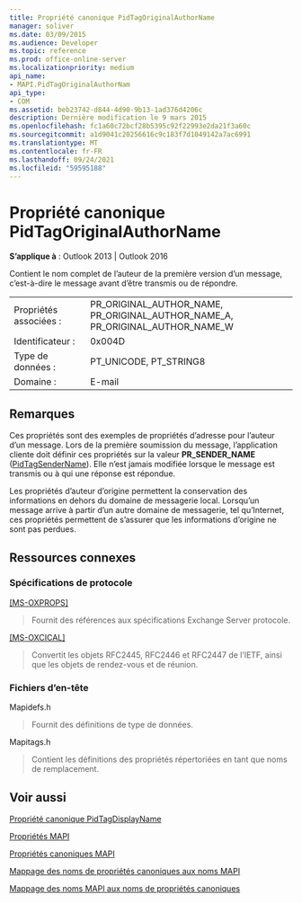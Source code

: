 ```yaml
---
title: Propriété canonique PidTagOriginalAuthorName
manager: soliver
ms.date: 03/09/2015
ms.audience: Developer
ms.topic: reference
ms.prod: office-online-server
ms.localizationpriority: medium
api_name:
- MAPI.PidTagOriginalAuthorNam
api_type:
- COM
ms.assetid: beb23742-d844-4d90-9b13-1ad376d4206c
description: Dernière modification le 9 mars 2015
ms.openlocfilehash: fc1a60c72bcf28b5395c92f22993e2da21f3a60c
ms.sourcegitcommit: a1d9041c20256616c9c183f7d1049142a7ac6991
ms.translationtype: MT
ms.contentlocale: fr-FR
ms.lasthandoff: 09/24/2021
ms.locfileid: "59595188"
---
```

# <a name="pidtagoriginalauthorname-canonical-property"></a>Propriété canonique PidTagOriginalAuthorName

  
  
**S’applique à** : Outlook 2013 | Outlook 2016 
  
Contient le nom complet de l’auteur de la première version d’un message, c’est-à-dire le message avant d’être transmis ou de répondre.
  
|||
|:-----|:-----|
|Propriétés associées :  <br/> |PR_ORIGINAL_AUTHOR_NAME, PR_ORIGINAL_AUTHOR_NAME_A, PR_ORIGINAL_AUTHOR_NAME_W  <br/> |
|Identificateur :  <br/> |0x004D  <br/> |
|Type de données :  <br/> |PT_UNICODE, PT_STRING8  <br/> |
|Domaine :  <br/> |E-mail  <br/> |
   
## <a name="remarks"></a>Remarques

Ces propriétés sont des exemples de propriétés d’adresse pour l’auteur d’un message. Lors de la première soumission du message, l’application cliente doit définir ces propriétés sur la valeur **PR_SENDER_NAME** ([PidTagSenderName](pidtagsendername-canonical-property.md)). Elle n’est jamais modifiée lorsque le message est transmis ou à qui une réponse est répondue.
  
Les propriétés d’auteur d’origine permettent la conservation des informations en dehors du domaine de messagerie local. Lorsqu’un message arrive à partir d’un autre domaine de messagerie, tel qu’Internet, ces propriétés permettent de s’assurer que les informations d’origine ne sont pas perdues.
  
## <a name="related-resources"></a>Ressources connexes

### <a name="protocol-specifications"></a>Spécifications de protocole

[[MS-OXPROPS]](https://msdn.microsoft.com/library/f6ab1613-aefe-447d-a49c-18217230b148%28Office.15%29.aspx)
  
> Fournit des références aux spécifications Exchange Server protocole.
    
[[MS-OXCICAL]](https://msdn.microsoft.com/library/a685a040-5b69-4c84-b084-795113fb4012%28Office.15%29.aspx)
  
> Convertit les objets RFC2445, RFC2446 et RFC2447 de l’IETF, ainsi que les objets de rendez-vous et de réunion.
    
### <a name="header-files"></a>Fichiers d’en-tête

Mapidefs.h
  
> Fournit des définitions de type de données.
    
Mapitags.h
  
> Contient les définitions des propriétés répertoriées en tant que noms de remplacement.
    
## <a name="see-also"></a>Voir aussi



[Propriété canonique PidTagDisplayName](pidtagdisplayname-canonical-property.md)


[Propriétés MAPI](mapi-properties.md)
  
[Propriétés canoniques MAPI](mapi-canonical-properties.md)
  
[Mappage des noms de propriétés canoniques aux noms MAPI](mapping-canonical-property-names-to-mapi-names.md)
  
[Mappage des noms MAPI aux noms de propriétés canoniques](mapping-mapi-names-to-canonical-property-names.md)

